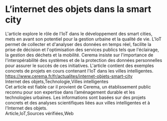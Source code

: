 # L’internet des objets dans la smart city  
L'article explore le rôle de l'IoT dans le développement des smart cities, mets en avant son potentiel pour la gestion urbaine et la qualité de vie. L'IoT permet de collecter et d'analyser des données en temps réel, facilite la prise de décision et l'optimisation des services publics tels que l'éclairage, la gestion des déchets et la mobilité. Cerema insiste sur l'importance de l'interopérabilité des systèmes et de la protection des données personnelles pour assurer le succès de ces initiatives. L'article contient des exemples concrets de projets en cours contenant l'IoT dans les villes intelligentes.  	
https://www.cerema.fr/fr/actualites/internet-objets-smart-city  
Internet des objets,Technologie,Villes intelligentes  
Cet article est fiable car il provient de Cerema, un établissement public reconnu pour son expertise dans l’aménagement durable et les technologies urbaines. Les informations sont basées sur des projets concrets et des analyses scientifiques liées aux villes intelligentes et à l'Internet des objets.  
Article,IoT,Sources vérifiées,Web  
